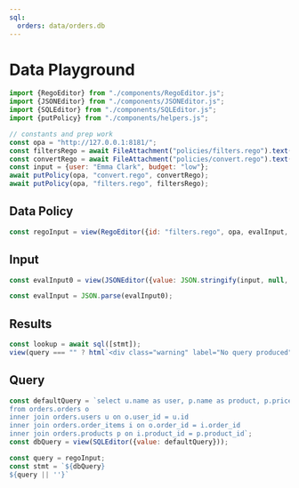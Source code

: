 ```yaml
---
sql:
  orders: data/orders.db
---
```

# Data Playground

```js
import {RegoEditor} from "./components/RegoEditor.js";
import {JSONEditor} from "./components/JSONEditor.js";
import {SQLEditor} from "./components/SQLEditor.js";
import {putPolicy} from "./components/helpers.js";

// constants and prep work
const opa = "http://127.0.0.1:8181/";
const filtersRego = await FileAttachment("policies/filters.rego").text();
const convertRego = await FileAttachment("policies/convert.rego").text();
const input = {user: "Emma Clark", budget: "low"};
await putPolicy(opa, "convert.rego", convertRego);
await putPolicy(opa, "filters.rego", filtersRego);
```


<div class="grid grid-cols-3">
<div class="card grid-colspan-2">
<h2>Data Policy</h2>

```js
const regoInput = view(RegoEditor({id: "filters.rego", opa, evalInput, rego: filtersRego}));
```
</div>
<div class="card">
<h2>Input</h2>

```js
const evalInput0 = view(JSONEditor({value: JSON.stringify(input, null, 2)}));
```

```js
const evalInput = JSON.parse(evalInput0);
```
</div>
</div>

<div class="card">
<h2>Results</h2>

```js
const lookup = await sql([stmt]);
view(query === "" ? html`<div class="warning" label="No query produced">Check errors in editor</div>` : Inputs.table(lookup, {select: false}));
```
</div>

<div class="card">
<h2>Query</h2>

```js
const defaultQuery = `select u.name as user, p.name as product, p.price::FLOAT as price
from orders.orders o
inner join orders.users u on o.user_id = u.id
inner join orders.order_items i on o.order_id = i.order_id
inner join orders.products p on i.product_id = p.product_id`;
const dbQuery = view(SQLEditor({value: defaultQuery}));
````

```js
const query = regoInput;
const stmt = `${dbQuery}
${query || ''}`
```
</div>

